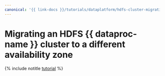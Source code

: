 ```yaml
---
canonical: '{{ link-docs }}/tutorials/dataplatform/hdfs-cluster-migration'
---
```


# Migrating an HDFS {{ dataproc-name }} cluster to a different availability zone

{% include notitle [tutorial](../../_tutorials/dataplatform/kafka/hdfs-cluster-migration.md) %}
